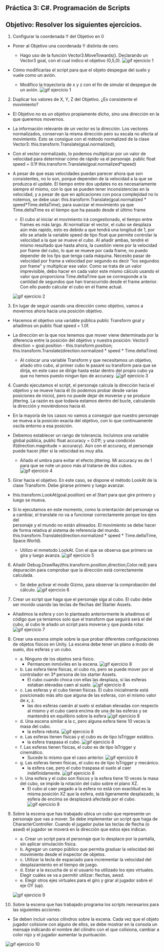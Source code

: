 ## Práctica 3: C#. Programación de Scripts
## Objetivo: Resolver los siguientes ejercicios.

1. Configurar la coordenada Y del Objetivo en 0
  - Poner al Objetivo una coordenada Y distinta de cero.
      - Hago uso de la función Vector3.MoveTowards(). Declarando un Vector3 goal, con el cual indico el objetivo (0,5,0).
      ![gif ejercicio 1](/gifs/Ejercicio1.1.gif)
      
  - Cómo modificarías el script para que el objeto despegue del suelo y vuele como un avión.
      - Modifico la trayectoria de x y z con el fin de simular el despegue de un avión.
      ![gif ejercicio 1](/gifs/Ejercicio1.2.gif)
      
2. Duplicar los valores de X, Y, Z del Objetivo. ¿Es consistente el movimiento?
  - El Objetivo no es un objetivo propiamente dicho, sino una dirección en la que queremos movernos.
  - La información relevante de un vector es la dirección. Los vectores normalizados, conservan la misma dirección pero su escala no afecta al movimiento. 
  Esto se consigue con el método normalized de la clase Vector3: this.transform.Translate(goal.normalized);
  - Con el vector normalizado, lo podemos multiplicar por un valor de velocidad para determinar cómo de rápido va el personaje. public float speed = 0.1f 
  this.transform.Translate(goal.normalized*speed)
  - A pesar de que esas velocidades puedan parecer ahora que son consistentes, no lo son, porque dependen de la velocidad a la que se produzca el update. 
  El tiempo entre dos updates no es necesariamente siempre el mismo, con lo que se pueden tener inconsistencias en la velocidad, y a pesar de que 
  en aplicaciones con poca complejidad no lo notemos, se debe usar: this.transform.Translate(goal.normalized * speed*Time.deltaTime);  para suavizar el 
  movimiento ya que Time.deltaTime es el tiempo que ha pasado desde el último frame
  
      - El cubo al iniciar el movimiento irá congestionado, el tiempo entre frames es más largo. Al normalizar el vector, el cubo se desplaza aún más rapido,
      esto es debido a que tendrá una longitud de 1, por ello se añade la variable speed de tipo float que permite controlar la velocidad a la que se mueve el cubo.
      Al añadir ambas, tendré el mismo resultado que hasta ahora, la cuestión viene por la velocidad por frame del cubo, lo que se mueve por cada frame, no puedo depender
      de los fps que tenga cada máquina. Necesito pasar de velocidad por frame a velocidad por segundo es decir "los segundos por frame" y multiplicar ese valor. Como
      se trata de un valor imprevisible, debo hacer en cada valor este mismo cálculo usando el valor que proporciona Time.deltaTime que se corresponde a la cantidad de
      segundos que han transcurrido desde el frame anterior. Con ello puedo calcular el cubo en el frame actual.
      
      ![gif ejercicio 2](/gifs/Ejercicio2.gif)
      
3. En lugar de seguir usando una dirección como objetivo, vamos a movernos ahora hacia una posición objetivo.
  - Hacemos el objetivo una variable pública public Transform goal y añadimos un public float speed = 1.0f.
  - La dirección en la que nos tenemos que mover viene determinada por la diferencia entre la posición del objetivo y nuestra posición: 
  Vector3 direction = goal.position - this.transform.position; this.transform.Translate(direction.normalized * speed * Time.deltaTime)
  
     - Al colocar una variable Transform y que necesitamos un objetivo, añado otro cubo, al primer cubo le pasaré su transform para que se dirija, en este caso
     se dirige hasta estar dentro del propio cubo ya que no hemos puesto ningun tipo de accuracy.
     ![gif ejercicio 3](/gifs/Ejercicio3.gif)
     
4. Cuando ejecutamos el script, el personaje calcula la dirección hacia el objetivo y se mueve hacia él (lo podemos probar desde varias posiciones de inicio), 
pero no puede dejar de moverse y se produce jittering. La razón es que todavía estamos dentro del bucle, calculando la dirección y moviéndonos hacia él.
  - En la mayoría de los casos no vamos a conseguir que nuestro personaje se mueva a la posición exacta del objetivo, con lo que continuamente oscila 
  entorno a esa posición.
  - Debemos establecer un rango de tolerancia. Incluimos una variable global pública, public float accuracy = 0.01f; y una condición 
  if(direction.magnitude > accuracy). Aún con el accuracy, el personaje puede hacer jitter si la velocidad es muy alta.
  
     - Añado el umbra para evitar el efecto jittering. Mi accuracy es de 1 para que se note un poco más al tratarse de dos cubos.
     ![gif ejercicio 4](/gifs/Ejercicio4.gif)
     
5. Girar hacia el objetivo. En este caso, se dispone el método LookAt de la clase Transform. Debe girarse primero y luego avanzar.
  - this.transform.LookAt(goal.position) en el Start para que gire primero y luego se mueva.
  - Si lo ejecutamos en este momento, como la orientación del personaje va a cambiar, el translate no va a funcionar correctamente porque los ejes del  
  personaje y el mundo no están alineados. El movimiento se debe hacer de forma relativa al sistema de referencia del mundo. this.transform.Translate(direction.normalized * speed * Time.deltaTime, 
  Space.World).
  
    - Utilizo el mmetodo LookAt. Con el que se observa que primero se gira y luego avanza.
    ![gif ejercicio 5](/gifs/Ejercicio5.gif)
     
6. Añadir Debug.DrawRay(this.transform.position,direction,Color.red) para depuración para comprobar que la dirección está correctamente calculada.

    - Se debe activar el modo Gizmo, para observar la comprobación del cálculo.
    ![gif ejercicio 6](/gifs/Ejercicio6.gif)
    
7. Crear un script que haga que el personaje siga al cubo. El cubo debe ser movido usando las teclas de flechas del Starter Assets.

  - Añadimos la esfera y con lo planteado anteriormente le añadimos el código que ya teniamos solo que el transform que seguirá será el del cubo, al cubo le añado
  un script para moverse y que pueda rotar.
    ![gif ejercicio 7](/gifs/Ejercicio7.gif)
    
8. Crear una escena simple sobre la que probar diferentes configuraciones de objetos físicos en Unity. La escena debe tener un plano a modo de suelo, dos esferas y un cubo.
     - a. Ninguno de los objetos será físico.
          - Permancen inmóviles en la escena.
          ![gif ejercicio 8](/gifs/Ejercicio8a.gif)
     - b. Las esfera tiene físicas, el cubo no, pero se puede mover por el controlador en 3ª persona de los starter Assets.
          - El cubo cuando choca con ellas las desplaza, si las esferas estaban elevadas caen al suelo.
          ![gif ejercicio 8](/gifs/Ejercicio8bv2.gif)
     - c. Las esferas y el cubo tienen físicas. El cubo inicialmente está posicionado más alto que alguna de las esferas, con el mismo valor de x, z.
          -  las dos esferas caerán al suelo si estaban elevadas con respecto al mismo y el cubo caerá encima de una de las esferas y se mantendrá en
          equilibrio sobre la esfera
          ![gif ejercicio 8](/gifs/Ejercicio8cv2.gif)
     - d. Una escena similar a la c, pero alguna esfera tiene 10 veces la masa del cubo.
          - la esfera rebota.
          ![gif ejercicio 8](/gifs/Ejercicio8d.gif)
     - e. Las esferas tienen físicas y el cubo es de tipo IsTrigger estático.
          - la esfera traspasa el cubo.
          ![gif ejercicio 8](/gifs/Ejercicio8ev2.gif)   
     - f. Las esferas tienen físicas, el cubo es de tipo IsTrigger y cinemático.
          - Sucede lo mismo que el caso anterior.
          ![gif ejercicio 8](/gifs/Ejercicio8fv2.gif)
     - g. Las esferas tienen físicas, el cubo es de tipo IsTrigger y mecánico.
          - la esfera cae, pero el cubo traspasa el suelo al caer indefinidamente.
          ![gif ejercicio 8](/gifs/Ejercicio8gv1.gif)
     - h. Una esfera y el cubo son físicos y la esfera tiene 10 veces la masa del cubo, se impide la rotación del cubo sobre el plano XZ.
          - El cubo al caer pegado a la esfera no está con exactitud es la misma posición XZ que la esfera, está ligeramente desplazado, la esfera de encima se
          desplazará afectada por el cubo.
          ![gif ejercicio 8](/gifs/Ejercicio8h.gif)
  
9. Sobre la escena que has trabajado ubica un cubo que represente un personaje que vas a mover. Se debe implementar un script que haga de CharacterController. 
Cuando el jugador pulse las teclas de flecha (o aswd) el jugador se moverá en la dirección que estos ejes indican.
    - a. Crear un script para el personaje que lo desplace por la pantalla, sin aplicar simulación física.
    - b. Agregar un campo público que permita graduar la velocidad del movimiento desde el inspector de objetos.
    - c. Utilizar la tecla de espaciado para incrementar la velocidad del desplazamiento en el tiempo de juego.
    - d. Estar a la escucha de si el usuario ha utilizado los ejes virtuales. Elegir cuáles se va a permitir utilizar: flechas, awsd.
    - e. Elegir otros ejes virtuales para el giro y girar al jugador sobre el eje OY (up).
    
   ![gif ejercicio 9](/gifs/Ejercicio9.gif)
   
10. Sobre la escena que has trabajado programa los scripts necesarios para las siguientes acciones:
  - Se deben incluir varios cilindros sobre la escena. Cada vez que el objeto jugador colisione con alguno de ellos,  se debe mostrar en la consola 
  un mensaje indicando el nombre del cilindro con el que colisiona, cambiar a color rojo y el jugador aumentar la puntuación.
  
  ![gif ejercicio 10](/gifs/Ejercicio10.gif)
